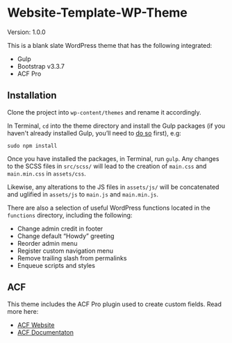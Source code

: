 # Website-Template-WP-Theme
Version: 1.0.0

This is a blank slate WordPress theme that has the following integrated:<br/>

<ul>
  <li>Gulp</li>
  <li>Bootstrap v3.3.7</li>
  <li>ACF Pro</li>
</ul>

## Installation
Clone the project into <code>wp-content/themes</code> and rename it accordingly.

In Terminal, <code>cd</code> into the theme directory and install the Gulp packages (if you haven't already installed Gulp, you’ll need to <a href="https://github.com/gulpjs/gulp/blob/master/docs/getting-started.md">do so</a> first), e.g:

<code>sudo npm install</code>

Once you have installed the packages, in Terminal, run <code>gulp</code>. Any changes to the SCSS files in <code>src/scss/</code> will lead to the creation of <code>main.css</code> and <code>main.min.css</code> in <code>assets/css</code>.

Likewise, any alterations to the JS files in <code>assets/js/</code> will be concatenated and uglified in <code>assets/js</code> to <code>main.js</code> and <code>main.min.js</code>.

There are also a selection of useful WordPress functions located in the <code>functions</code> directory, including the following:

<ul>
    <li>Change admin credit in footer</li>
    <li>Change default “Howdy” greeting</li>
    <li>Reorder admin menu</li>
    <li>Register custom navigation menu</li>
    <li>Remove trailing slash from permalinks</li>
    <li>Enqueue scripts and styles</li>
</ul>

## ACF
This theme includes the ACF Pro plugin used to create custom fields. Read more here: 

<ul>
  <li><a href="https://www.advancedcustomfields.com/pro/">ACF Website</a></li>
  <li><a href="https://www.advancedcustomfields.com/resources/">ACF Documentaton</a></li>
</ul>